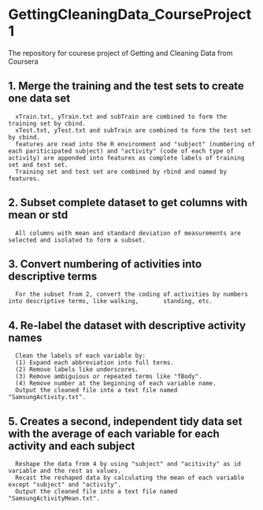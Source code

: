 GettingCleaningData_CourseProject1
==================================

The repository for courese project of Getting and Cleaning Data from Coursera 

## 1. Merge the training and the test sets to create one data set
      xTrain.txt, yTrain.txt and subTrain are combined to form the training set by cbind.
      xTest.txt, yTest.txt and subTrain are combined to form the test set by cbind.
      features are read into the R environment and "subject" (numbering of each pariticipated subject) and "activity" (code of each type of activity) are appended into features as complete labels of training set and test set.
      Training set and test set are combined by rbind and named by features.  


## 2. Subset complete dataset to get columns with mean or std
      All columns with mean and standard deviation of measurements are selected and isolated to form a subset.

## 3. Convert numbering of activities into descriptive terms 
      For the subset from 2, convert the coding of activities by numbers into descriptive terms, like walking,       standing, etc.

## 4. Re-label the dataset with descriptive activity names  
      Clean the labels of each variable by: 
      (1) Expand each abbreviation into full terms.
      (2) Remove labels like underscores.
      (3) Remove ambiguious or repeated terms like "fBody".
      (4) Remove number at the beginning of each variable name. 
      Output the cleaned file into a text file named "SamsungActivity.txt".

## 5. Creates a second, independent tidy data set with the average of each variable for each activity and each  subject
      Reshape the data from 4 by using "subject" and "acitivity" as id variable and the rest as values.
      Recast the reshaped data by calculating the mean of each variable except "subject" and "activity". 
      Output the cleaned file into a text file named "SamsungActivityMean.txt".

        